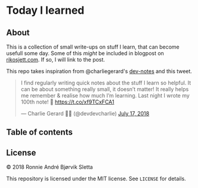 # Today I learned
## About
This is a collection of small write-ups on stuff I learn, that can become usefull some day. Some of this *might* be included in blogpost on [rikosjett.com](https://www.rikosjett.com). If so, I will link to the post.

This repo takes inspiration from @charliegerard's [dev-notes](https://github.com/charliegerard/dev-notes) and this tweet.
<blockquote class="twitter-tweet" data-lang="en"><p lang="en" dir="ltr">I find regularly writing quick notes about the stuff I learn so helpful. It can be about something really small, it doesn’t matter! It really helps me remember &amp; realise how much I’m learning. Last night I wrote my 100th note! 🎉 <a href="https://t.co/xf9TCxFCA1">https://t.co/xf9TCxFCA1</a></p>&mdash; Charlie Gerard 🏳️‍🌈 (@devdevcharlie) <a href="https://twitter.com/devdevcharlie/status/1019343097749168128?ref_src=twsrc%5Etfw">July 17, 2018</a></blockquote> <script async src="https://platform.twitter.com/widgets.js" charset="utf-8"></script> 

## Table of contents

## License

© 2018 Ronnie André Bjørvik Sletta

This repository is licensed under the MIT license. See ```LICENSE``` for details.